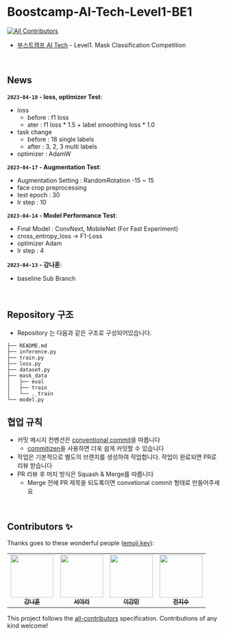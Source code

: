 # Boostcamp-AI-Tech-Level1-BE1
<!-- ALL-CONTRIBUTORS-BADGE:START - Do not remove or modify this section -->
[![All Contributors](https://img.shields.io/badge/all_contributors-4-orange.svg?style=flat-square)](#contributors-)
<!-- ALL-CONTRIBUTORS-BADGE:END -->

- [부스트캠프 AI Tech](https://boostcamp.connect.or.kr/program_ai.html) - Level1. Mask Classification Competition  


<br />


## News

**`2023-04-18` -  loss, optimizer Test**: 
- loss
  - before : f1 loss
  - ater : f1 loss * 1.5 + label smoothing loss * 1.0
- task change
  - before : 18 single labels
  - after : 3, 2, 3 multi labels
- optimizer : AdamW

**`2023-04-17` -  Augmentation Test**: 
- Augmentation Setting : RandomRotation -15 ~ 15
- face crop preprocessing
- test epoch : 30
- lr step : 10


**`2023-04-14` -  Model Performance Test**: 
- Final Model : ConvNext, MobileNet (For Fast Experiment)
- cross_entropy_loss -> F1-Loss
- optimizer Adam
- lr step : 4

**`2023-04-13` - 강나훈**: 
- baseline Sub Branch

<br />

## Repository 구조
- Repository 는 다음과 같은 구조로 구성되어있습니다. 

```
├── README.md
├── inference.py
├── train.py
├── loss.py
├── dataset.py
├── mask_data
│   ├── eval
│   ├── train
│   └── ._train
└── model.py
```



## 협업 규칙

- 커밋 메시지 컨벤션은 [conventional commit](https://www.conventionalcommits.org/en/v1.0.0/)을 따릅니다 
  - [commitizen](https://github.com/commitizen-tools/commitizen)을 사용하면 더욱 쉽게 커밋할 수 있습니다
- 작업은 기본적으로 별도의 브랜치를 생성하여 작업합니다. 작업이 완료되면 PR로 리뷰 받습니다
- PR 리뷰 후 머지 방식은 Squash & Merge를 따릅니다
  - Merge 전에 PR 제목을 되도록이면 convetional commit 형태로 만들어주세요



<br />

## Contributors ✨

Thanks goes to these wonderful people ([emoji key](https://allcontributors.org/docs/en/emoji-key)):

<!-- ALL-CONTRIBUTORS-LIST:START - Do not remove or modify this section -->
<!-- prettier-ignore-start -->
<!-- markdownlint-disable -->
<table>
  <tr>
    <td align="center"><a href="https://github.com/ejrtks1020"><img src="https://github.com/ejrtks1020.png" width="100px;" alt=""/><br /><sub><b>강나훈</b></sub></a><br /><a href="https://github.com/ejrtks1020" title="Code"></td>
    <td align="center"><a href="https://github.com/ejrtks1020"><img src="https://github.com/araseo.png" width="100px;" alt=""/><br /><sub><b>서아라</b></sub></a><br /><a href="https://github.com/araseo" title="Code"></td>
    <td align="center"><a href="https://github.com/adam1206"><img src="https://github.com/adam1206.png" width="100px;" alt=""/><br /><sub><b>이강민</b></sub></a><br /><a href="https://github.com/adam1206" title="Code"></td>
    <td align="center"><a href="https://github.com/Jeon-jisu"><img src="https://github.com/Jeon-jisu.png" width="100px;" alt=""/><br /><sub><b>전지수</b></sub></a><br /><a href="https://github.com/Jeon-jisu" title="Code"></td>
  </tr>
</table>

<!-- markdownlint-restore -->
<!-- prettier-ignore-end -->

<!-- ALL-CONTRIBUTORS-LIST:END -->

This project follows the [all-contributors](https://github.com/all-contributors/all-contributors) specification. Contributions of any kind welcome!
